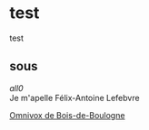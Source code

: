 # test
test
## sous 
<p>
  <i>all0</i>
  <br>
  Je m'apelle Félix-Antoine Lefebvre
</p>

<a href = "https://bdeb.omnivox.ca/Login/Account/Login?ReturnUrl=%2Fintr%2F">Omnivox de Bois-de-Boulogne</a>


